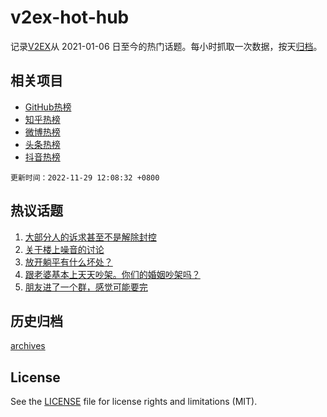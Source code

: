 # v2ex-hot-hub

 记录[V2EX](https://www.v2ex.com/)从 2021-01-06 日至今的热门话题。每小时抓取一次数据，按天[归档](archives)。
 
 ## 相关项目

- [GitHub热榜](https://github.com/snaildev/github-hot-hub)
- [知乎热榜](https://github.com/snaildev/zhihu-hot-hub)
- [微博热榜](https://github.com/snaildev/weibo-hot-hub)
- [头条热榜](https://github.com/snaildev/toutiao-hot-hub)
- [抖音热榜](https://github.com/snaildev/douyin-hot-hub)


 `更新时间：2022-11-29 12:08:32 +0800`

## 热议话题

1. [大部分人的诉求甚至不是解除封控](https://www.v2ex.com/t/898679)
1. [关于楼上噪音的讨论](https://www.v2ex.com/t/898568)
1. [放开躺平有什么坏处？](https://www.v2ex.com/t/898693)
1. [跟老婆基本上天天吵架。你们的婚姻吵架吗？](https://www.v2ex.com/t/898602)
1. [朋友进了一个群，感觉可能要完](https://www.v2ex.com/t/898721)

## 历史归档

[archives](archives)

## License

See the [LICENSE](LICENSE) file for license rights and limitations (MIT).
